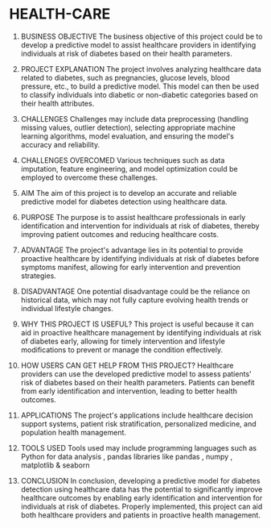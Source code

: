 # HEALTH-CARE

1.	BUSINESS OBJECTIVE
 The business objective of this project could be to develop a predictive model to assist healthcare providers in identifying individuals at risk of diabetes based on their health parameters.

2.	PROJECT EXPLANATION
The project involves analyzing healthcare data related to diabetes, such as pregnancies, glucose levels, blood pressure, etc., to build a predictive model. This model can then be used to classify individuals into diabetic or non-diabetic categories based on their health attributes.

3.	CHALLENGES
 Challenges may include data preprocessing (handling missing values, outlier detection), selecting appropriate machine learning algorithms, model evaluation, and ensuring the model's accuracy and reliability.

4.	CHALLENGES OVERCOMED
Various techniques such as data imputation, feature engineering, and model optimization could be employed to overcome these challenges.

5.	AIM
 The aim of this project is to develop an accurate and reliable predictive model for diabetes detection using healthcare data.

6.	PURPOSE
 The purpose is to assist healthcare professionals in early identification and intervention for individuals at risk of diabetes, thereby improving patient outcomes and reducing healthcare costs.

7.	ADVANTAGE
The project's advantage lies in its potential to provide proactive healthcare by identifying individuals at risk of diabetes before symptoms manifest, allowing for early intervention and prevention strategies.

8.	DISADVANTAGE
One potential disadvantage could be the reliance on historical data, which may not fully capture evolving health trends or individual lifestyle changes.

9.	WHY THIS PROJECT IS USEFUL?
 This project is useful because it can aid in proactive healthcare management by identifying individuals at risk of diabetes early, allowing for timely intervention and lifestyle modifications to prevent or manage the condition effectively.

10.	HOW USERS CAN GET HELP FROM THIS PROJECT?
 Healthcare providers can use the developed predictive model to assess patients' risk of diabetes based on their health parameters. Patients can benefit from early identification and intervention, leading to better health outcomes.

11.	APPLICATIONS
 The project's applications include healthcare decision support systems, patient risk stratification, personalized medicine, and population health management.

12.	TOOLS USED
 Tools used may include programming languages such as Python for data analysis , pandas libraries like pandas , numpy , matplotlib & seaborn

13.	CONCLUSION
 In conclusion, developing a predictive model for diabetes detection using healthcare data has the potential to significantly improve healthcare outcomes by enabling early identification and intervention for individuals at risk of diabetes. Properly implemented, this project can aid both healthcare providers and patients in proactive health management.
